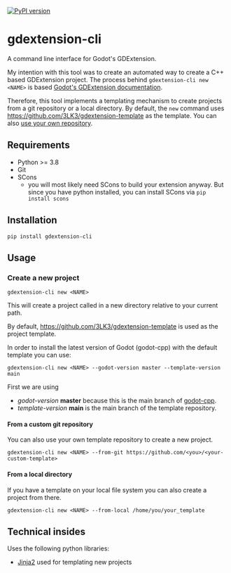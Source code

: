 [![PyPI version](https://badge.fury.io/py/gdextension-cli.svg)](https://badge.fury.io/py/gdextension-cli)

# gdextension-cli

A command line interface for Godot's GDExtension.

My intention with this tool was to create an automated way to create a C++ based GDExtension
project. The process behind `gdextension-cli new <NAME>` is
based [Godot's GDExtension documentation](https://docs.godotengine.org/en/stable/tutorials/scripting/gdextension/gdextension_cpp_example.html).

Therefore, this tool implements a templating mechanism to create projects from a git repository or
a local directory. By default, the `new` command uses https://github.com/3LK3/gdextension-template
as the template. You can also [use your own repository](#from-a-custom-git-repository).

## Requirements

- Python >= 3.8
- Git
- SCons
    - you will most likely need SCons to build your extension anyway. But since you have python
      installed, you can install SCons via `pip install scons`

## Installation

`pip install gdextension-cli`

## Usage

### Create a new project

`gdextension-cli new <NAME>`

This will create a project called <NAME> in a new directory relative to your current path.

By default, https://github.com/3LK3/gdextension-template is used as the project template.

In order to install the latest version of Godot (godot-cpp) with the default template you can use:

`gdextension-cli new <NAME> --godot-version master --template-version main`

First we are using

- *godot-version* **master** because this is the main branch
  of [godot-cpp](https://github.com/godotengine/godot-cpp).
- *template-version* **main** is the main branch of the template repository.

#### From a custom git repository

You can also use your own template repository to create a new project.

`gdextension-cli new <NAME> --from-git https://github.com/<you>/<your-custom-template>`

#### From a local directory

If you have a template on your local file system you can also create a project from there.

`gdextension-cli new <NAME> --from-local /home/you/your_template`

## Technical insides

Uses the following python libraries:

- [Jinja2](https://pypi.org/project/Jinja2/) used for templating new projects 